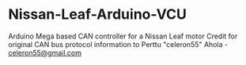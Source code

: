 # Nissan-Leaf-Arduino-VCU
Arduino Mega based CAN controller for a Nissan Leaf motor
Credit for original CAN bus protocol information to Perttu "celeron55" Ahola - celeron55@gmail.com
